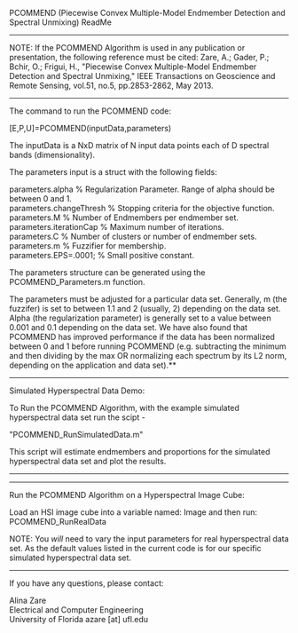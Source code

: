 PCOMMEND (Piecewise Convex Multiple-Model Endmember Detection and Spectral Unmixing) ReadMe

******
NOTE: If the PCOMMEND Algorithm is used in any publication or presentation, the following reference must be cited:
Zare, A.; Gader, P.; Bchir, O.; Frigui, H., "Piecewise Convex Multiple-Model Endmember Detection and Spectral Unmixing," IEEE Transactions on Geoscience and Remote Sensing, vol.51, no.5, pp.2853-2862, May 2013.
******

The command to run the PCOMMEND code: 

[E,P,U]=PCOMMEND(inputData,parameters)

The inputData is a NxD matrix of N input data points each of D spectral bands (dimensionality).    

The parameters input is a struct with the following fields:

parameters.alpha                % Regularization Parameter. Range of alpha should be between 0 and 1.   
parameters.changeThresh          % Stopping criteria for the objective function.   
parameters.M                     % Number of Endmembers per endmember set.   
parameters.iterationCap          % Maximum number of iterations.       
parameters.C                     % Number of clusters or number of endmember sets.   
parameters.m                     % Fuzzifier for membership.   
parameters.EPS=.0001;            % Small positive constant.   

The parameters structure can be generated using the PCOMMEND_Parameters.m function.  

The parameters must be adjusted for a particular data set. Generally, m (the fuzzifer) is set to between 1.1 and 2 (usually, 2) depending on the data set. Alpha (the regularization parameter) is generally set to a value between 0.001 and 0.1 depending on the data set. We have also found that PCOMMEND has improved performance if the data has been normalized between 0 and 1 before running PCOMMEND (e.g. subtracting the minimum and then dividing by the max OR normalizing each spectrum by its L2 norm, depending on the application and data set).**

****************************************************************
Simulated Hyperspectral Data Demo: 

To Run the PCOMMEND Algorithm, with the example simulated hyperspectral data set run the scipt -

"PCOMMEND_RunSimulatedData.m"

This script will estimate endmembers and proportions for the simulated hyperspectral data set and plot the results.
****************************************************************

****************************************************************
Run the PCOMMEND Algorithm on a Hyperspectral Image Cube:

Load an HSI image cube into a variable named: Image and then run: PCOMMEND_RunRealData

NOTE: You *will* need to vary the input parameters for real hyperspectral data set. As the default values listed in the current code is for our specific simulated hyperspectral data set. 
****************************************************************

If you have any questions, please contact:

Alina Zare  
Electrical and Computer Engineering  
University of Florida
azare [at] ufl.edu

